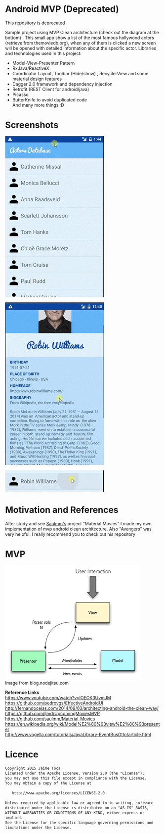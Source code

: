 # Android MVP (Deprecated)
This repository is deprecated</br>

Sample project using MVP Clean architecture (check out the diagram at the bottom) . This small app show a list of the most famous hollywood actors (retrieve from themoviedb.org), when any of them is clicked a new screen will be opened with detailed information about the specific actor. Libraries and technologies used in this project:

 - Model-View-Presenter Pattern
 - RxJava/ReactiveX
 - Coordinator Layout, Toolbar (Hide/show) , RecyclerView and some material design features
 - Dagger 2.0 framework and dependency injection
 - Retrofit (REST Client for android/java)
 - Picasso
 - ButterKnife to avoid duplicated code <br/>
And many more things :D <br/>

# Screenshots


![enter image description here](https://github.com/JaimeToca/AndroidMVP/blob/master/pictures/list-optimized.gif)

![enter image description here](https://github.com/JaimeToca/AndroidMVP/blob/master/pictures/profile-optimized.gif)

![enter image description here](https://github.com/JaimeToca/AndroidMVP/blob/master/pictures/row-optimazed.gif)


# Motivation and References
After study and see [Saulmm's](https://github.com/saulmm) project "Material Movies" I made my own implementation of mvp android clean architecture. Also "Avengers" was very helpful. I really recommend you to check out his repository  <br/>


# MVP 

![picture from blog.nodejitsu.com/](https://github.com/JaimeToca/AndroidMVP/blob/master/pictures/mvp.png)<br/>
Image from blog.nodejitsu.com


**Reference Links** <br/>
https://www.youtube.com/watch?v=lOEOK3UvmJM </br>
https://github.com/pedrovgs/EffectiveAndroidUI </br>
http://fernandocejas.com/2014/09/03/architecting-android-the-clean-way/ <br/>
https://github.com/jlmd/UpcomingMoviesMVP <br/>
https://github.com/saulmm/Material-Movies <br />
https://en.wikipedia.org/wiki/Model%E2%80%93view%E2%80%93presenter <br />
http://www.vogella.com/tutorials/JavaLibrary-EventBusOtto/article.html



# Licence

    Copyright 2015 Jaime Toca
    Licensed under the Apache License, Version 2.0 (the "License"); 
    you may not use this file except in compliance with the License. 
    You may obtain a copy of the License at 
    
       http://www.apache.org/licenses/LICENSE-2.0 
    
    Unless required by applicable law or agreed to in writing, software 
    distributed under the License is distributed on an "AS IS" BASIS,
    WITHOUT WARRANTIES OR CONDITIONS OF ANY KIND, either express or implied.
    See the License for the specific language governing permissions and
    limitations under the License.

